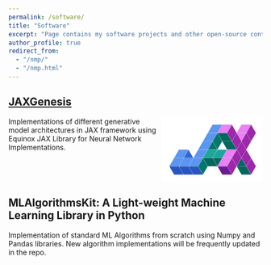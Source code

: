 ```yaml
---
permalink: /software/
title: "Software"
excerpt: "Page contains my software projects and other open-source contributions"
author_profile: true
redirect_from: 
  - "/nmp/"
  - "/nmp.html"
---
```


## [JAXGenesis]()
<img src="../images/jax.jpeg" align="right" width="200px"/>
Implementations of different generative model architectures in JAX framework using Equinox JAX Library for Neural Network Implementations. 
<br clear="right"/>

## MLAlgorithmsKit: A Light-weight Machine Learning Library in Python

Implementation of standard ML Algorithms from scratch using Numpy and Pandas libraries. New algorithm implementations will be frequently updated in the repo.




















